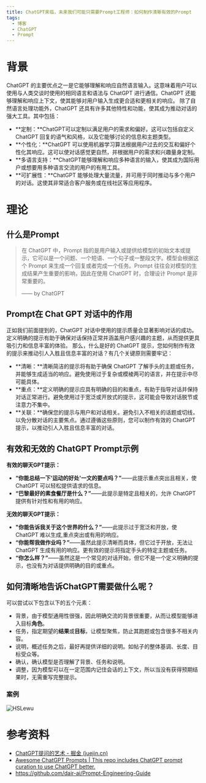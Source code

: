 ```yaml
---
title: ChatGPT来临，未来我们可能只需要Prompt工程师：如何制作清晰有效的Prompt
tags:
  - 博客
  - ChatGPT
  - Prompt
---
```


# 背景

ChatGPT 的主要优点之一是它能够理解和响应自然语言输入。这意味着用户可以使用与人类交谈时使用的相同语言和语法与 ChatGPT 进行通信。ChatGPT 还能够理解和响应上下文，使其能够对用户输入生成更合适和更相关的响应。
除了自然语言处理功能外，ChatGPT 还具有许多其他特性和功能，使其成为推动对话的强大工具。其中包括：

- **定制：**ChatGPT可以定制以满足用户的需求和偏好。这可以包括自定义 ChatGPT 回复的语气和风格，以及它能够讨论的信息和主题类型。
- **个性化：**ChatGPT 可以使用机器学习算法根据用户过去的交互和偏好个性化其响应。这可以使对话感觉更自然，并根据用户的需求和兴趣量身定制。
- **多语言支持：**ChatGPT能够理解和响应多种语言的输入，使其成为国际用户或想要用多种语言交流的用户的有用工具。
- **可扩展性：**ChatGPT 能够处理大量流量，并可用于同时推动与多个用户的对话。这使其非常适合客户服务或在线社区等应用程序。

# 理论

## 什么是Prompt

> 在 ChatGPT 中，Prompt 指的是用户输入或提供给模型的初始文本或提示，它可以是一个问题、一个短语、一个句子或一整段文字。模型会根据这个 Prompt 来生成一个回复或者完成一个任务。Prompt 往往会对模型的生成结果产生重要的影响，因此在使用 ChatGPT 时，合理设计 Prompt 是非常重要的。
>
> —— by ChatGPT

## Prompt在 Chat GPT 对话中的作用

正如我们前面提到的，ChatGPT 对话中使用的提示质量会显著影响对话的成功。定义明确的提示有助于确保对话保持正常并涵盖用户感兴趣的主题，从而提供更具吸引力和信息丰富的体验。
那么，什么是好的 ChatGPT 提示，您如何制作有效的提示来推动引人入胜且信息丰富的对话？有几个关键原则需要牢记：

- **清晰：**清晰简洁的提示将有助于确保 ChatGPT 了解手头的主题或任务，并能够生成适当的响应。避免使用过于复杂或模棱两可的语言，并在提示中尽可能具体。
- **重点：**定义明确的提示应具有明确的目的和重点，有助于指导对话并保持对话正常进行。避免使用过于宽泛或开放式的提示，这可能会导致对话脱节或注意力不集中。
- **关联：**确保您的提示与用户和对话相关。避免引入不相关的话题或切线，以免分散对话的主要焦点。通过遵循这些原则，您可以制作有效的 ChatGPT 提示，以推动引人入胜且信息丰富的对话。

## 有效和无效的 ChatGPT Prompt示例

**有效的聊天GPT提示：**

- **“你能总结一下'运动的好处'一文的要点吗？”**——此提示重点突出且相关，使 ChatGPT 可以轻松提供请求的信息。
- **“巴黎最好的素食餐厅是什么？”**——此提示是特定且相关的，允许 ChatGPT 提供有针对性和有用的响应。

**无效的聊天GPT提示：**

- **"你能告诉我关于这个世界的什么？”**——此提示过于宽泛和开放，使 ChatGPT 难以生成,重点突出或有用的响应。
- **“你能帮我做作业吗？”**——虽然此提示清晰而具体，但它过于开放，无法让 ChatGPT 生成有用的响应。更有效的提示将指定手头的特定主题或任务。
- **“你怎么样？”**——虽然这是一个常见的对话开始，但它不是一个定义明确的提示，也没有为对话提供明确的目的或重点。

## 如何清晰地告诉ChatGPT需要做什么呢？

可以尝试以下包含以下的五个元素：

- 背景，由于模型通用性很强，因此明确交流的背景很重要，从而让模型能够进入目标**角色**。
- 任务，指定期望的**结果**或**目标**，让模型聚焦，防止其跑题或包含很多不相关内容。
- 说明，概述任务之后，最好再提供详细的说明。如帖子的整体基调、长度、目标受众等。
- 确认，确认模型是否理解了背景、任务和说明。
- 调整，因为模型可以在一定范围内记住会话的上下文，所以当没有获得预期结果时，无需重写完整提示。

### 案例

![HSLewu](https://cdn.jsdelivr.net/gh/MarsAuthority/sec_pic@master/uPic/2023-03/HSLewu.jpg)

# 参考资料

- [ChatGPT提问的艺术 - 掘金 (juejin.cn)](https://juejin.cn/post/7204739332174102588)
- [Awesome ChatGPT Prompts | This repo includes ChatGPT prompt curation to use ChatGPT better.](https://prompts.chat/)
- https://github.com/dair-ai/Prompt-Engineering-Guide
